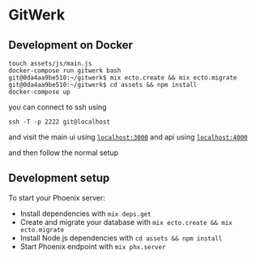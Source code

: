 # GitWerk

## Development on Docker
```
touch assets/js/main.js
docker-compose run gitwerk bash
git@0da4aa9be510:~/gitwerk$ mix ecto.create && mix ecto.migrate
git@0da4aa9be510:~/gitwerk$ cd assets && npm install
docker-compose up
```

you can connect to ssh using
```
ssh -T -p 2222 git@localhost
```

and visit the main ui using [`localhost:3000`](http://localhost:3000) and api using
[`localhost:4000`](http://localhost:4000)


and then follow the normal setup

## Development setup
To start your Phoenix server:

  * Install dependencies with `mix deps.get`
  * Create and migrate your database with `mix ecto.create && mix ecto.migrate`
  * Install Node.js dependencies with `cd assets && npm install`
  * Start Phoenix endpoint with `mix phx.server`

